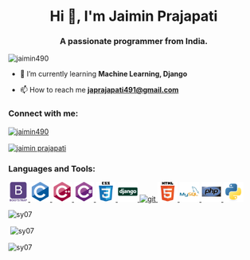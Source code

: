 <h1 align="center">Hi 👋, I'm Jaimin Prajapati</h1>
<h3 align="center">A passionate programmer from India.</h3>

<p align="left"> <img src="https://komarev.com/ghpvc/?username=jaimin490&label=Profile%20views&color=0e75b6&style=flat" alt="jaimin490" /> </p>

- 🌱 I’m currently learning **Machine Learning, Django**

- 📫 How to reach me **japrajapati491@gmail.com**

<h3 align="left">Connect with me:</h3>
<p align="left">
<a href="https://www.linkedin.com/in/jaimin-prajapati-051182167/" target="blank"><img align="center" src="https://raw.githubusercontent.com/rahuldkjain/github-profile-readme-generator/neutral-icons/src/images/icons/Social/linked-in-alt.svg" alt="jaimin490" height="30" width="40" /></a>

<a href="https://www.instagram.com/jp__creation/?hl=en" target="blank"><img align="center" src="https://raw.githubusercontent.com/rahuldkjain/github-profile-readme-generator/neutral-icons/src/images/icons/Social/instagram.svg" alt="jaimin prajapati" height="30" width="40" /></a>
  
<h3 align="left">Languages and Tools:</h3>
<p align="left">
<a href="https://getbootstrap.com" target="_blank"> <img src="https://raw.githubusercontent.com/devicons/devicon/master/icons/bootstrap/bootstrap-plain-wordmark.svg" alt="bootstrap" width="40" height="40"/> </a> 
<a href="https://www.cprogramming.com/" target="_blank"> <img src="https://raw.githubusercontent.com/devicons/devicon/master/icons/c/c-original.svg" alt="c" width="40" height="40"/> </a> 
<a href="https://www.w3schools.com/cpp/" target="_blank"> <img src="https://raw.githubusercontent.com/devicons/devicon/master/icons/cplusplus/cplusplus-original.svg" alt="cplusplus" width="40" height="40"/> </a> 
<a href="https://www.w3schools.com/cs/" target="_blank"> <img src="https://raw.githubusercontent.com/devicons/devicon/master/icons/csharp/csharp-original.svg" alt="csharp" width="40" height="40"/> </a> 
<a href="https://www.w3schools.com/css/" target="_blank"> <img src="https://raw.githubusercontent.com/devicons/devicon/master/icons/css3/css3-original-wordmark.svg" alt="css3" width="40" height="40"/> </a> 
<a href="https://www.djangoproject.com/" target="_blank"> <img src="https://raw.githubusercontent.com/devicons/devicon/master/icons/django/django-original.svg" alt="django" width="40" height="40"/> </a>
<a href="https://git-scm.com/" target="_blank"> <img src="https://www.vectorlogo.zone/logos/git-scm/git-scm-icon.svg" alt="git" width="40" height="40"/> </a> 
<a href="https://www.w3.org/html/" target="_blank"> <img src="https://raw.githubusercontent.com/devicons/devicon/master/icons/html5/html5-original-wordmark.svg" alt="html5" width="40" height="40"/> </a>
<a href="https://www.mysql.com/" target="_blank"> <img src="https://raw.githubusercontent.com/devicons/devicon/master/icons/mysql/mysql-original-wordmark.svg" alt="mysql" width="40" height="40"/> </a> <a href="https://www.php.net" target="_blank"> <img src="https://raw.githubusercontent.com/devicons/devicon/master/icons/php/php-original.svg" alt="php" width="40" height="40"/> </a> 
<a href="https://www.python.org" target="_blank"> <img src="https://raw.githubusercontent.com/devicons/devicon/master/icons/python/python-original.svg" alt="python" width="40" height="40"/> </a> </p>

<p><img align="left" src="https://github-readme-stats.vercel.app/api/top-langs?username=jaimin490&show_icons=true&theme=dracula&hide_border=true&locale=en&layout=compact" alt="sy07" /></p>
<br>

<p>&nbsp;<img align="center" src="https://github-readme-stats.vercel.app/api?username=jaimin490&show_icons=true&locale=en" alt="sy07" /></p>

<p><img align="center" src="https://github-readme-streak-stats.herokuapp.com/?user=jaimin490&" alt="sy07" /></p>


